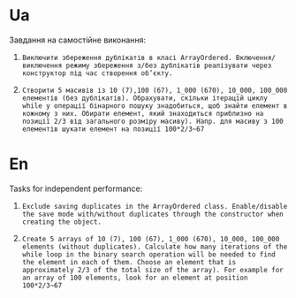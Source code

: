 # Ua
Завдання на самостійне виконання:

1.     Виключити збереження дублікатів в класі ArrayOrdered. Включення/виключення режиму збереження з/без дублікатів реалізувати через конструктор під час створення об’єкту.

2.     Створити 5 масивів із 10 (7),100 (67), 1_000 (670), 10_000, 100_000 елементів (без дублікатів). Обрахувати, скільки ітерацій циклу while у операції бінарного пошуку знадобиться, щоб знайти елемент в кожному з них. Обирати елемент, який знаходиться приблизно на позиції 2/3 від загального розміру масиву). Напр. для масиву з 100 елементів шукати елемент на позиції 100*2/3~67

# En
Tasks for independent performance:

1.     Exclude saving duplicates in the ArrayOrdered class. Enable/disable the save mode with/without duplicates through the constructor when creating the object.

2.     Create 5 arrays of 10 (7), 100 (67), 1_000 (670), 10_000, 100_000 elements (without duplicates). Calculate how many iterations of the while loop in the binary search operation will be needed to find the element in each of them. Choose an element that is approximately 2/3 of the total size of the array). For example for an array of 100 elements, look for an element at position 100*2/3~67

